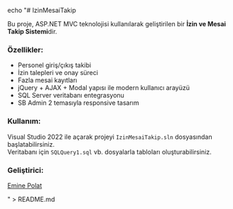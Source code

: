 echo "# IzinMesaiTakip

Bu proje, ASP.NET MVC teknolojisi kullanılarak geliştirilen bir **İzin ve Mesai Takip Sistemi**dir.

### Özellikler:
- Personel giriş/çıkış takibi
- İzin talepleri ve onay süreci
- Fazla mesai kayıtları
- jQuery + AJAX + Modal yapısı ile modern kullanıcı arayüzü
- SQL Server veritabanı entegrasyonu
- SB Admin 2 temasıyla responsive tasarım

### Kullanım:
Visual Studio 2022 ile açarak projeyi `IzinMesaiTakip.sln` dosyasından başlatabilirsiniz.  
Veritabanı için `SQLQuery1.sql` vb. dosyalarla tabloları oluşturabilirsiniz.

### Geliştirici:
[Emine Polat](https://github.com/eminepolatt)

" > README.md



